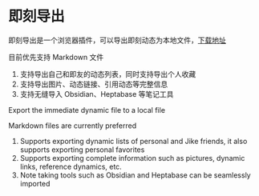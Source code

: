 # 即刻导出

即刻导出是一个浏览器插件，可以导出即刻动态为本地文件，[下载地址](https://jike-export.wujieli.com/)

目前优先支持 Markdown 文件

1. 支持导出自己和即友的动态列表，同时支持导出个人收藏
2. 支持导出图片、动态链接、引用动态等完整信息
3. 支持无缝导入 Obsidian、Heptabase 等笔记工具

Export the immediate dynamic file to a local file

Markdown files are currently preferred

1. Supports exporting dynamic lists of personal and Jike friends, it also supports exporting personal favorites
2. Supports exporting complete information such as pictures, dynamic links, reference dynamics, etc.
3. Note taking tools such as Obsidian and Heptabase can be seamlessly imported
